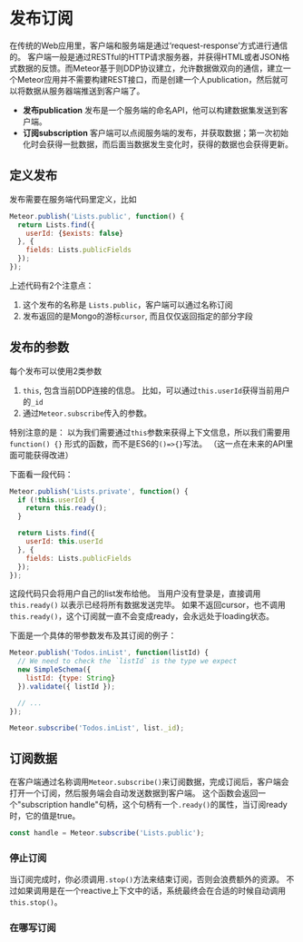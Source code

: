 # 发布订阅

在传统的Web应用里，客户端和服务端是通过‘request-response’方式进行通信的。 客户端一般是通过RESTful的HTTP请求服务器，并获得HTML或者JSON格式数据的反馈。而Meteor基于则DDP协议建立，允许数据做双向的通信，建立一个Meteor应用并不需要构建REST接口，而是创建一个人publication，然后就可以将数据从服务器端推送到客户端了。

* **发布publication**  发布是一个服务端的命名API，他可以构建数据集发送到客户端。
* **订阅subscription**  客户端可以点阅服务端的发布，并获取数据；第一次初始化时会获得一批数据，而后面当数据发生变化时，获得的数据也会获得更新。

## 定义发布

发布需要在服务端代码里定义，比如

```js
Meteor.publish('Lists.public', function() {
  return Lists.find({
    userId: {$exists: false}
  }, {
    fields: Lists.publicFields
  });
});
```

上述代码有2个注意点：
1. 这个发布的名称是 `Lists.public`，客户端可以通过名称订阅
2. 发布返回的是Mongo的游标`cursor`, 而且仅仅返回指定的部分字段

##  发布的参数

每个发布可以使用2类参数

1. `this`, 包含当前DDP连接的信息。 比如，可以通过`this.userId`获得当前用户的`_id`
2. 通过`Meteor.subscribe`传入的参数。

特别注意的是： 以为我们需要通过`this`参数来获得上下文信息，所以我们需要用`function() {}` 形式的函数，而不是ES6的`()=>{}`写法。 （这一点在未来的API里面可能获得改进）

下面看一段代码：

```js
Meteor.publish('Lists.private', function() {
  if (!this.userId) {
    return this.ready();
  }

  return Lists.find({
    userId: this.userId
  }, {
    fields: Lists.publicFields
  });
});
```

这段代码只会将用户自己的list发布给他。 当用户没有登录是，直接调用 `this.ready()` 以表示已经将所有数据发送完毕。 如果不返回cursor，也不调用`this.ready()`，这个订阅就一直不会变成ready，会永远处于loading状态。

下面是一个具体的带参数发布及其订阅的例子：

```js
Meteor.publish('Todos.inList', function(listId) {
  // We need to check the `listId` is the type we expect
  new SimpleSchema({
    listId: {type: String}
  }).validate({ listId });

  // ...
});
```

```js
Meteor.subscribe('Todos.inList', list._id);
```

## 订阅数据

在客户端通过名称调用`Meteor.subscribe()`来订阅数据，完成订阅后，客户端会打开一个订阅，然后服务端会自动发送数据到客户端。 这个函数会返回一个"subscription handle"句柄，这个句柄有一个`.ready()`的属性，当订阅ready时，它的值是true。

```js
const handle = Meteor.subscribe('Lists.public');
```

### 停止订阅

当订阅完成时，你必须调用`.stop()`方法来结束订阅，否则会浪费额外的资源。 不过如果调用是在一个reactive上下文中的话，系统最终会在合适的时候自动调用`this.stop()`。

### 在哪写订阅

